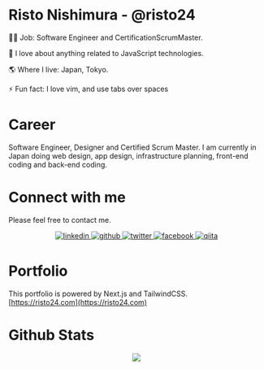# Risto Nishimura - @risto24
🧑‍💻 Job: Software Engineer and CertificationScrumMaster.  
  
🌱 I love about anything related to JavaScript technologies.  
  
🌎 Where I live: Japan, Tokyo.  
  
⚡ Fun fact: I love vim, and use tabs over spaces  
  
# Career
Software Engineer, Designer and Certified Scrum Master.
I am currently in Japan doing web design, app design, infrastructure planning, front-end coding and back-end coding.

# Connect with me  
Please feel free to contact me. <br>
<div align="center">
<a href="https://linkedin.com/in/risto24" target="_blank">
<img src=https://img.shields.io/badge/linkedin-%231E77B5.svg?&style=for-the-badge&logo=linkedin&logoColor=white alt=linkedin style="margin-bottom: 5px;" />
</a>
<a href="https://github.com/risto24" target="_blank">
<img src=https://img.shields.io/badge/github-%2324292e.svg?&style=for-the-badge&logo=github&logoColor=white alt=github style="margin-bottom: 5px;" />
</a>
<a href="https://twitter.com/risto_jp" target="_blank">
<img src=https://img.shields.io/badge/twitter-%2300acee.svg?&style=for-the-badge&logo=twitter&logoColor=white alt=twitter style="margin-bottom: 5px;" />
</a>
<a href="https://www.facebook.com/risto24" target="_blank">
<img src=https://img.shields.io/badge/facebook-%232E87FB.svg?&style=for-the-badge&logo=facebook&logoColor=white alt=facebook style="margin-bottom: 5px;" />
</a>
<a href="https://qiita.com/risto24" target="_blank">
<img src=https://img.shields.io/badge/qiita-%2324292e.svg?&style=for-the-badge alt=qiita style="margin-bottom: 5px;" />
</a>
</div>  

# Portfolio
This portfolio is powered by Next.js and TailwindCSS. <br>
[https://risto24.com](https://risto24.com)

# Github Stats  
<div align="center"><img src="https://github-readme-stats.vercel.app/api?username=risto24&show_icons=true&count_private=true" align="center" /></div>  
